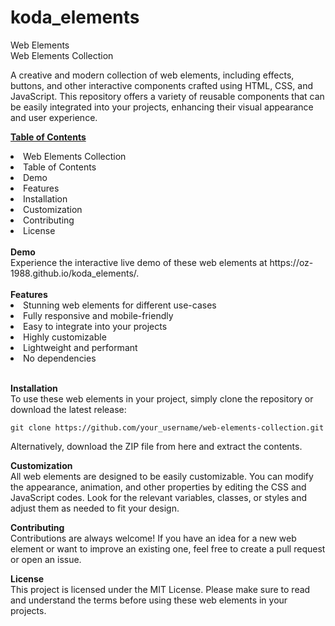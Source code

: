 # koda_elements
Web Elements<br>
Web Elements Collection

A creative and modern collection of web elements, including effects, buttons, and other interactive components crafted using HTML, CSS, and JavaScript. This repository offers a variety of reusable components that can be easily integrated into your projects, enhancing their visual appearance and user experience.

<u><b>Table of Contents</b></u>
<li>Web Elements Collection</li>
<li>Table of Contents</li>
<li>Demo</li>
<li>Features</li>
<li>Installation</li>
<li>Customization</li>
<li>Contributing</li>
<li>License</li>
<br>
<b>Demo</b><br>
Experience the interactive live demo of these web elements at https://oz-1988.github.io/koda_elements/.<br>
<br>
<b>Features</b><br>
<li>Stunning web elements for different use-cases</li>
<li>Fully responsive and mobile-friendly</li>
<li>Easy to integrate into your projects</li>
<li>Highly customizable</li>
<li>Lightweight and performant</li>
<li>No dependencies</li><br>

<b>Installation</b><br>
To use these web elements in your project, simply clone the repository or download the latest release:
<pre><code>git clone https://github.com/your_username/web-elements-collection.git</code></pre> 
Alternatively, download the ZIP file from here and extract the contents.

<b>Customization</b><br>
All web elements are designed to be easily customizable. You can modify the appearance, animation, and other properties by editing the CSS and JavaScript codes. Look for the relevant variables, classes, or styles and adjust them as needed to fit your design.

<b>Contributing</b><br>
Contributions are always welcome! If you have an idea for a new web element or want to improve an existing one, feel free to create a pull request or open an issue.

<b>License</b><br>
This project is licensed under the MIT License. Please make sure to read and understand the terms before using these web elements in your projects.
